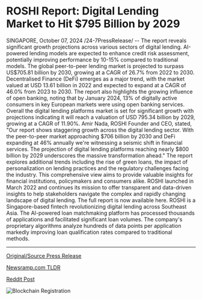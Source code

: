 # ROSHI Report: Digital Lending Market to Hit $795 Billion by 2029

SINGAPORE, October 07, 2024 /24-7PressRelease/ -- The report reveals significant growth projections across various sectors of digital lending. AI-powered lending models are expected to enhance credit risk assessment, potentially improving performance by 10-15% compared to traditional models. The global peer-to-peer lending market is projected to surpass US$705.81 billion by 2030, growing at a CAGR of 26.7% from 2022 to 2030.  Decentralised Finance (DeFi) emerges as a major trend, with the market valued at USD 13.61 billion in 2022 and expected to expand at a CAGR of 46.0% from 2023 to 2030.   The report also highlights the growing influence of open banking, noting that by January 2024, 13% of digitally active consumers in key European markets were using open banking services.  Overall the digital lending platforms market is set for significant growth with projections indicating it will reach a valuation of USD 795.34 billion by 2029, growing at a CAGR of 11.90%.  Amir Nada, ROSHI Founder and CEO, stated, "Our report shows staggering growth across the digital lending sector. With the peer-to-peer market approaching $706 billion by 2030 and DeFi expanding at 46% annually we're witnessing a seismic shift in financial services. The projection of digital lending platforms reaching nearly $800 billion by 2029 underscores the massive transformation ahead."  The report explores additional trends including the rise of green loans, the impact of personalization on lending practices and the regulatory challenges facing the industry. This comprehensive view aims to provide valuable insights for financial institutions, policymakers and consumers alike.  ROSHI launched in March 2022 and continues its mission to offer transparent and data-driven insights to help stakeholders navigate the complex and rapidly changing landscape of digital lending.   The full report is now available here.  ROSHI is a Singapore-based fintech revolutionizing digital lending across Southeast Asia. The AI-powered loan matchmaking platform has processed thousands of applications and facilitated significant loan volumes. The company's proprietary algorithms analyze hundreds of data points per application markedly improving loan qualification rates compared to traditional methods. 

---

[Original/Source Press Release](https://www.24-7pressrelease.com/press-release/515005/roshi-report-digital-lending-market-to-hit-795-billion-by-2029)
                    

[Newsramp.com TLDR](None) 



[Reddit Post](https://www.reddit.com/r/newsramp/comments/1fy1uie/staggering_growth_projected_in_digital_lending/) 



![Blockchain Registration](https://cdn.newsramp.app/24-7PressRelease/qrcode/2410/7/sageMJlw.webp)